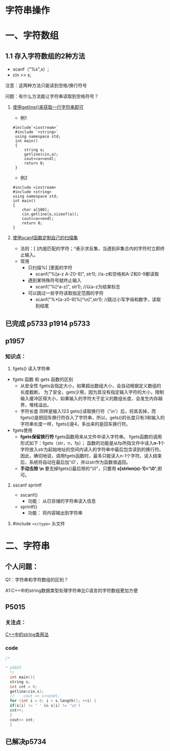 # 字符串操作

# 一、字符数组

## 1.1 存入字符数组的2种方法

* scanf（"%s",s）;
* cin >> s;

注意：这两种方法只能读到空格/换行符号

问题：有什么方法能让字符串读取到空格符号？

1. [使用getline()来获取一行字符串即可](https://blog.csdn.net/henu1710252658/article/details/80173846?spm=1001.2101.3001.6650.1&utm_medium=distribute.pc_relevant.none-task-blog-2%7Edefault%7ECTRLIST%7ERate-1.pc_relevant_paycolumn_v3&depth_1-utm_source=distribute.pc_relevant.none-task-blog-2%7Edefault%7ECTRLIST%7ERate-1.pc_relevant_paycolumn_v3&utm_relevant_index=2)

   * 例1

   ```
   #include`<iostream>`
    #include `<string>`
    using namespace std;
    int main()
    {
        string a;
        getline(cin,a);
        cout<<a<<endl;
        return 0;
    }
   ```

   * 例2

   ```
   #include <iostream>
   #include <string>
   using namespace std;
   int main()
   {
       char a[100];
       cin.getline(a,sizeof(a));
       cout<<a<<endl;
       return 0;
   }
   ```
2. [使用scanf函数定制自己的扫描集]()

   * 法则：[ ]内是匹配的字符；^表示求反集，当遇到非集合内的字符时立即终止输入。
   * 常用
     * 只扫描%[ ]里面的字符
       * scanf("%[a-z A-Z0-9]", str1);	//a-z和空格和A-Z和0-9都读取
     * 遇到某特殊符号就终止输入
       * scanf("%[^a-z]", str1);		//以a-z为结束标志
     * 可以跳过一些字符读取指定范围的字符
       * scanf("%*[a-z0-9]%[^\n]",str1);	//跳过小写字母和数字，读取到结尾

## 已完成 p5733 p1914 p5733

## p1957

### 知识点：

1. fgets() 读入字符串

* fgets 函数 和 gets 函数的区别
  * 从安全性
    fgets会指定大小，如果超出数组大小，会自动根据定义数组的长度截断。
    为了安全，gets少用，因为其没有指定输入字符的大小，限制输入缓冲区得大小，如果输入的字符大于定义的数组长度，会发生内存越界，堆栈溢出。
  * 字符长度
    同样是输入123
    gets()读取换行符（'\n'）后，将其丢掉，而fgets()是把回车换行符存入了字符串，所以，gets()的长度只有3和输入的字符串长度一样，fgets()是4，多出来的是回车换行符。
* fgets使用
  * **fgets保留换行符**
    fgets函数用来从文件中读入字符串。
    fgets函数的调用形式如下：fgets（str，n，fp）；
    函数的功能是从fp所指文件中读入**n-1**个字符放入str为起始地址的空间内读入的字符串中最后包含读到的换行符。
    因此，确切地说，调用fgets函数时，最多只能读入n-1个字符。读入结束后，系统将自动在最后加'\0'，并以str作为函数值返回。
  * **手动去除 \n**
    要去掉fgets()最后带的“\0"，只要用 **s[strlen(s)-1]='\0'**;即可。

2. sscanf sprintf

   * sscanf()
     * 功能： 从已存储的字符串读入信息
   * sprintf()
     * 功能： 将内容输出到字符串
3. #include `<cctype>` 头文件

# 二、字符串

## 个人问题：

Q1：字符串和字符数组的区别？

A1:C++中的string数据类型处理字符串比C语言的字符数组更加方便

## P5015

### 关注点：

  [C++中的string类用法](http://c.biancheng.net/view/400.html)

### code

```C++
/*

* p5015
  */
  int main(){
  string s;
  int cnt = 0;
  getline(cin,s);
  //    cout << s<<endl;
  for (int i = 0; i < s.length(); ++i) {
  if(s[i] != ' ' && s[i] != '\n')
  cnt++;
  }
  cout<< cnt;
  }
```


## 已解决p5734